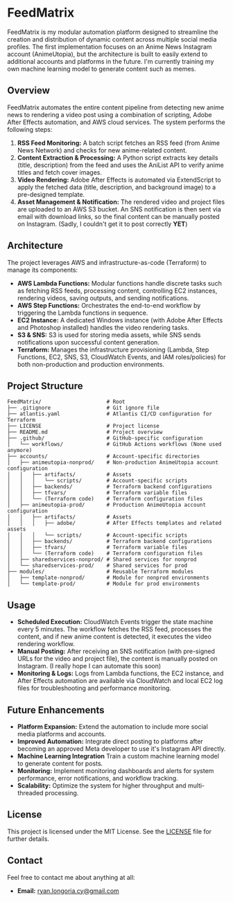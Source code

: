 # FeedMatrix

FeedMatrix is my modular automation platform designed to streamline the creation and distribution of dynamic content across multiple social media profiles. The first implementation focuses on an Anime News Instagram account (AnimeUtopia), but the architecture is built to easily extend to additional accounts and platforms in the future. I'm currently training my own machine learning model to generate content such as memes.

## Overview

FeedMatrix automates the entire content pipeline from detecting new anime news to rendering a video post using a combination of scripting, Adobe After Effects automation, and AWS cloud services. The system performs the following steps:

1. **RSS Feed Monitoring:** A batch script fetches an RSS feed (from Anime News Network) and checks for new anime-related content.
2. **Content Extraction & Processing:** A Python script extracts key details (title, description) from the feed and uses the AniList API to verify anime titles and fetch cover images.
3. **Video Rendering:** Adobe After Effects is automated via ExtendScript to apply the fetched data (title, description, and background image) to a pre-designed template.
4. **Asset Management & Notification:** The rendered video and project files are uploaded to an AWS S3 bucket. An SNS notification is then sent via email with download links, so the final content can be manually posted on Instagram. (Sadly, I couldn't get it to post correctly **YET**)

## Architecture

The project leverages AWS and infrastructure-as-code (Terraform) to manage its components:

- **AWS Lambda Functions:** Modular functions handle discrete tasks such as fetching RSS feeds, processing content, controlling EC2 instances, rendering videos, saving outputs, and sending notifications.
- **AWS Step Functions:** Orchestrates the end-to-end workflow by triggering the Lambda functions in sequence.
- **EC2 Instance:** A dedicated Windows instance (with Adobe After Effects and Photoshop installed) handles the video rendering tasks.
- **S3 & SNS:** S3 is used for storing media assets, while SNS sends notifications upon successful content generation.
- **Terraform:** Manages the infrastructure provisioning (Lambda, Step Functions, EC2, SNS, S3, CloudWatch Events, and IAM roles/policies) for both non-production and production environments.

## Project Structure

```
FeedMatrix/                     # Root
├── .gitignore                  # Git ignore file
├── atlantis.yaml               # Atlantis CI/CD configuration for Terraform
├── LICENSE                     # Project license
├── README.md                   # Project overview
├── .github/                    # GitHub-specific configuration
│   └── workflows/              # GitHub Actions workflows (None used anymore)
├── accounts/                   # Account-specific directories
│   ├── animeutopia-nonprod/    # Non-production AnimeUtopia account configuration
│   │   ├── artifacts/          # Assets
│   │   │   └── scripts/        # Account-specific scripts
│   │   ├── backends/           # Terraform backend configurations
│   │   ├── tfvars/             # Terraform variable files
│   │   └── (Terraform code)    # Terraform configuration files
│   ├── animeutopia-prod/       # Production AnimeUtopia account configuration
│   │   ├── artifacts/          # Assets
│   │   │   ├── adobe/          # After Effects templates and related assets
│   │   │   └── scripts/        # Account-specific scripts
│   │   ├── backends/           # Terraform backend configurations
│   │   ├── tfvars/             # Terraform variable files
│   │   └── (Terraform code)    # Terraform configuration files
│   ├── sharedservices-nonprod/ # Shared services for nonprod
│   └── sharedservices-prod/    # Shared services for prod
├── modules/                    # Reusable Terraform modules
│   ├── template-nonprod/       # Module for nonprod environments
│   └── template-prod/          # Module for prod environments
```

## Usage

- **Scheduled Execution:** CloudWatch Events trigger the state machine every 5 minutes. The workflow fetches the RSS feed, processes the content, and if new anime content is detected, it executes the video rendering workflow.
- **Manual Posting:** After receiving an SNS notification (with pre-signed URLs for the video and project file), the content is manually posted on Instagram. (I really hope I can automate this soon)
- **Monitoring & Logs:** Logs from Lambda functions, the EC2 instance, and After Effects automation are available via CloudWatch and local EC2 log files for troubleshooting and performance monitoring.

## Future Enhancements

- **Platform Expansion:** Extend the automation to include more social media platforms and accounts.
- **Improved Automation:** Integrate direct posting to platforms after becoming an approved Meta developer to use it's Instagram API directly.
- **Machine Learning Integration** Train a custom machine learning model to generate content for posts.
- **Monitoring:** Implement monitoring dashboards and alerts for system performance, error notifications, and workflow tracking.
- **Scalability:** Optimize the system for higher throughput and multi-threaded processing.

## License

This project is licensed under the MIT License. See the [LICENSE](LICENSE) file for further details.

## Contact

Feel free to contact me about anything at all:
- **Email:** [ryan.longoria.cy@gmail.com](mailto:ryan.longoria.cy@gmail.com)